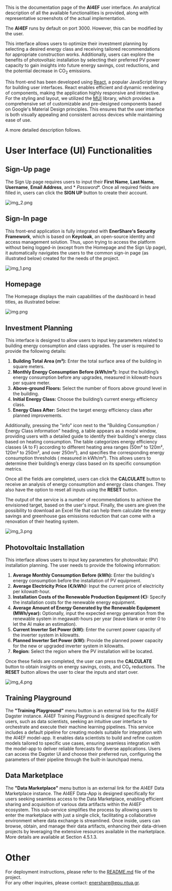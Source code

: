 This is the documentation page of the **AI4EF** user interface. An analytical description of all the available
functionalities is provided, along with representative screenshots of the actual implementation.

The **AI4EF** runs by default on port 3000. However, this can be modified by the user.

This interface allows users to optimize their investment planning by selecting a desired energy class and receiving
tailored recommendations for appropriate construction works. Additionally, users can explore the benefits of
photovoltaic installation by selecting their preferred PV power capacity to gain insights into future energy savings,
cost reductions, and the potential decrease in CO<sub>2</sub> emissions.

This front-end has been developed using [React](https://react.dev/), a popular JavaScript library for building user
interfaces. React enables efficient and dynamic rendering of components, making the application highly responsive and
interactive. For the styling and layout, we utilized the [MUI](https://mui.com/) library, which provides a
comprehensive set of customizable and pre-designed components based on Google's Material Design principles. This ensures
that the user interface is both visually appealing and consistent across devices while maintaining ease of use.

A more detailed description follows.

# User Interface (UI) Functionalities

## Sign-Up page

The Sign Up page requires users to input their **First Name**, **Last Name**, **Username**, **Email Address**, and *
*Password**.
Once all required fields are filled in, users can click the **SIGN UP** button to create their account.

![img_2.png](img_2.png)

## Sign-In page

This front-end application is fully integrated with **EnerShare's Security Framework**, which is based on **Keycloak**,
an open-source identity and access management solution. Thus, upon trying to access the platform without being
logged-in (except from the Homepage and the Sign Up page), it automatically navigates the users to the common sign-in
page (as illustrated below) created for the needs
of the project.

![img_1.png](img_1.png)

## Homepage

The Homepage displays the main capabilities of the dashboard in head titles, as illustrated below:

![img.png](img.png)

## Investment Planning

This interface is designed to allow users to input key parameters related to building energy consumption and class
upgrades. The user is required to provide the following details:

1. **Building Total Area (m²):** Enter the total surface area of the building in square meters.
2. **Monthly Energy Consumption Before (kWh/m²):** Input the building’s energy consumption before any upgrades, measured
   in kilowatt-hours per square meter.
3. **Above-ground Floors:** Select the number of floors above ground level in the building.
4. **Initial Energy Class:** Choose the building’s current energy efficiency class.
5. **Energy Class After:** Select the target energy efficiency class after planned improvements.

Additionally, pressing the "info" icon next to the "Building Consumption / Energy Class information" heading, a table
appears as a modal window, providing users with a detailed guide to identify their building's energy class based on
heating consumption. The table categorizes energy efficiency classes (A to F) according to different heating area
ranges (50m² to 120m², 120m² to 250m², and over 250m²), and specifies the corresponding energy consumption thresholds (
measured in kWh/m²). This allows users to determine their building’s energy class based on its specific consumption
metrics.

Once all the fields are completed, users can click the **CALCULATE** button to receive an analysis of energy consumption
and energy class changes. They also have the option to reset all inputs using the **RESET** button.

The output of the service is a number of recommendations to achieve the envisioned target, based on the user's input.
Finally, the users are given the possibility to download an Excel file that can help them calculate the energy savings
and greenhouse gas emissions reduction that can come with a renovation of their heating system.

![img_3.png](img_3.png)

## Photovoltaic Installation

This interface allows users to input key parameters for photovoltaic (PV) installation planning. The user needs to
provide the following information:

1. **Average Monthly Consumption Before (kWh):** Enter the building's energy consumption before the installation of PV
   equipment.
2. **Average Electricity Price (€/kWh):** Input the current price of electricity per kilowatt-hour.
3. **Installation Costs of the Renewable Production Equipment (€):** Specify the installation costs for the renewable
   energy equipment.
4. **Average Amount of Energy Generated by the Renewable Equipment (MWh/year):** Optionally, input the expected energy
   generation from the renewable system in megawatt-hours per year (leave blank or enter 0 to let the AI make an
   estimation).
5. **Current Inverter Set Power (kW):** Enter the current power capacity of the inverter system in kilowatts.
6. **Planned Inverter Set Power (kW):** Provide the planned power capacity for the new or upgraded inverter system in
   kilowatts.
7. **Region:** Select the region where the PV installation will be located.

Once these fields are completed, the user can press the **CALCULATE** button to obtain insights on energy savings,
costs, and CO₂ reductions. The **RESET** button allows the user to clear the inputs and start over.

![img_4.png](img_4.png)

## Training Playground

The **"Training Playground"** menu button is an external link for the AI4EF Dagster instance. AI4EF Training Playground is designed
specifically for users, such as data scientists, seeking an intuitive user interface to orchestrate and execute their
machine learning pipelines. This service includes a default pipeline for creating models suitable for integration with
the AI4EF model-app. It enables data scientists to build and refine custom models tailored to specific use cases,
ensuring seamless integration with the model-app to deliver reliable forecasts for diverse applications. Users can
access the Dagster UI and choose their preferred run, configuring the parameters of their pipeline through the built-in
launchpad menu.

## Data Marketplace

The **"Data Marketplace"** menu button is an external link for the AI4EF Data Marketplace instance. The AI4EF Data-App is
designed specifically for users seeking seamless access to the Data Marketplace, enabling efficient sharing and
acquisition of various data artifacts within the AI4EF ecosystem. This sub-service simplifies the process by allowing
users to enter the marketplace with just a single click, facilitating a collaborative environment where data exchange is
streamlined. Once inside, users can browse, obtain, and manage their data artifacts, enhancing their data-driven
projects by leveraging the extensive resources available in the marketplace. More details are available at Section
4.5.1.3.

# Other

For deployment instructions, please refer to
the [README.md](https://gitlab.epu.ntua.gr/enershare/leif_uc_dashboard/-/blob/main/README.md?ref_type=heads) file of the
project.  
For any other inquiries, please contact: [enershare@epu.ntua.gr](mailto:enershare@epu.ntua.gr).

